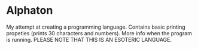 # Alphaton
My attempt at creating a programming language. Contains basic printing propeties (prints 30 characters and numbers). More info when the program is running. PLEASE NOTE THAT THIS IS AN ESOTERIC LANGUAGE.
